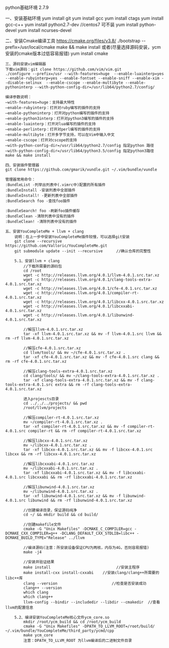 python基础环境  2.7.9

一、安装基础环境
    yum install git
    yum install gcc
    yum install ctags
    yum install gcc-c++
    yum install python2.7-dev   //centos7 可不装
    yum install python-devel
    yum install ncurses-devel

二、安装Cmake编译工具
    https://cmake.org/files/v3.8/
    ./bootstrap --prefix=/usr/local/cmake
    make && make install
    或者(尽量选择源码安装，ycm安装的cmake版本过低容易报错)
    yum install cmake

    三、源码安装vim编辑器
    下载vim源码：git clone https://github.com/vim/vim.git
    ./configure --prefix=/usr --with-features=huge  --enable-luainterp=yes --enable-rubyinterp=yes --enable-fontset --enable-sniff --enable-xim --disable-selinux  --enable-cscope --enable-multibyte --enable-pythoninterp --with-python-config-dir=/usr/lib64/python2.7/config/

    编译参数说明：
    –with-features=huge：支持最大特性
    –enable-rubyinterp：打开对ruby编写的插件的支持
    –enable-pythoninterp：打开对python编写的插件的支持
    –enable-python3interp：打开对python3编写的插件的支持
    –enable-luainterp：打开对lua编写的插件的支持
    –enable-perlinterp：打开对perl编写的插件的支持
    –enable-multibyte：打开多字节支持，可以在Vim中输入中文
    –enable-cscope：打开对cscope的支持
    –with-python-config-dir=/usr/lib64/python2.7/config 指定python 路径
    –with-python-config-dir=/usr/lib64/python3.5/config 指定python3路径
    make && make install

    四、安装插件管理器
    git clone https://github.com/gmarik/vundle.git ~/.vim/bundle/vundle

    管理器常用命令：
    :BundleList -列举出列表中(.vimrc中)配置的所有插件
    :BundleInstall -安装列表中全部插件
    :BundleInstall! -更新列表中全部插件
    :BundleSearch foo -查找foo插件

    :BundleSearch! foo -刷新foo插件缓存
    :BundleClean -清除列表中没有的插件
    :BundleClean! -清除列表中没有的插件

    五、安装YouCompleteMe + llvm + clang
        说明：在上一步中安装YouCompleteMe插件较慢，可以选择git安装
        git clone --recursive https://github.com/Valloric/YouCompleteMe.git
        git submodule update --init --recursive      //确认仓库的完整性

        5.1、安装llvm + clang
            //下载所需要的源码包
            cd /root
            wget -c http://releases.llvm.org/4.0.1/llvm-4.0.1.src.tar.xz
            wget -c http://releases.llvm.org/4.0.1/clang-tools-extra-4.0.1.src.tar.xz
            wget -c http://releases.llvm.org/4.0.1/cfe-4.0.1.src.tar.xz
            wget -c http://releases.llvm.org/4.0.1/compiler-rt-4.0.1.src.tar.xz
            wget -c http://releases.llvm.org/4.0.1/libcxx-4.0.1.src.tar.xz
            wget -c http://releases.llvm.org/4.0.1/libcxxabi-4.0.1.src.tar.xz
            wget -c http://releases.llvm.org/4.0.1/libunwind-4.0.1.src.tar.xz

            //解压llvm-4.0.1.src.tar.xz
            tar -xf llvm-4.0.1.src.tar.xz && mv -f llvm-4.0.1.src llvm && rm -rf llvm-4.0.1.src.tar.xz

            //解压cfe-4.0.1.src.tar.xz
            cd llvm/tools/ && mv ~/cfe-4.0.1.src.tar.xz .
            tar -xf cfe-4.0.1.src.tar.xz && mv -f cfe-4.0.1.src clang && rm -rf cfe-4.0.1.src.tar.xz

            //解压clang-tools-extra-4.0.1.src.tar.xz
            cd clang/tools/ && mv ~/clang-tools-extra-4.0.1.src.tar.xz .
            tar -xf clang-tools-extra-4.0.1.src.tar.xz && mv -f clang-tools-extra-4.0.1.src extra && rm -rf clang-tools-extra-4.0.1.src.tar.xz

            进入projescts目录
            cd ../../../projects/ && pwd
            /root/llvm/projects

            //解压compiler-rt-4.0.1.src.tar.xz
            mv ~/compiler-rt-4.0.1.src.tar.xz .
            tar -xf compiler-rt-4.0.1.src.tar.xz && mv -f compiler-rt-4.0.1.src compiler-rt && rm -rf compiler-rt-4.0.1.src.tar.xz

            //解压libcxx-4.0.1.src.tar.xz
            mv ~/libcxx-4.0.1.src.tar.xz .
            tar -xf libcxx-4.0.1.src.tar.xz && mv -f libcxx-4.0.1.src libcxx && rm -rf libcxx-4.0.1.src.tar.xz

            //解压libcxxabi-4.0.1.src.tar.xz
            mv ~/libcxxabi-4.0.1.src.tar.xz .
            tar -xf libcxxabi-4.0.1.src.tar.xz && mv -f libcxxabi-4.0.1.src libcxxabi && rm -rf libcxxabi-4.0.1.src.tar.xz

            //解压libunwind-4.0.1.src.tar.xz
            mv ~/libunwind-4.0.1.src.tar.xz .
            tar -xf libunwind-4.0.1.src.tar.xz && mv -f libunwind-4.0.1.src libunwind && rm -rf libunwind-4.0.1.src.tar.xz

            //创建编译目录，保证源码纯净
            cd ~/ && mkdir build && cd build/

            //创建makefile文件
            cmake -G "Unix Makefiles" -DCMAKE_C_COMPILER=gcc -DCMAKE_CXX_COMPILER=g++ -DCLANG_DEFAULT_CXX_STDLIB=libc++ -DCMAKE_BUILD_TYPE="Release" ../llvm

            //编译源码(注意：所安装设备保证CPU为两核，内存为4G，否则容易报错)
            make -j4

            //安装并验证结果
            make install                             //安装主程序
            make install-cxx install-cxxabi    //安装clang/clang++所需要的libc++库
            clang --version                        //检查是否安装成功
            clang++ --version
            which clang
            which clang++
            llvm-config --bindir --includedir --libdir --cmakedir  //查看llvm的配置信息

        5.2、编译安装YouCompleteMe核心文件ycm_core.so
            mkdir /root/ycm_build && cd /root/ycm_build
            cmake -G "Unix Makefiles" -DPATH_TO_LLVM_ROOT=/root/build/ ~/.vim/bundle/YouCompleteMe/third_party/ycmd/cpp
            make ycm_core
            注意：DPATH_TO_LLVM_ROOT 为llvm编译后的二进制文件目录

